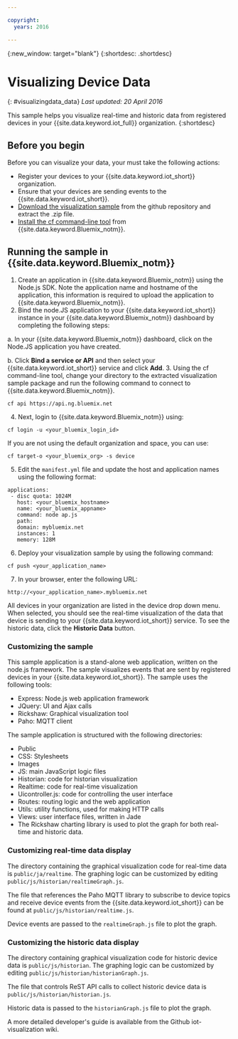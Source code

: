 ```yaml
---

copyright:
  years: 2016

---
```


{:new_window: target="blank"}
{:shortdesc: .shortdesc}

# Visualizing Device Data
{: #visualizingdata_data}
*Last updated: 20 April 2016*

This sample helps you visualize real-time and historic data from registered devices in your {{site.data.keyword.iot_full}} organization.
{:shortdesc}

## Before you begin

Before you can visualize your data, your must take the following actions:

- Register your devices to your {{site.data.keyword.iot_short}} organization.
- Ensure that your devices are sending events to the {{site.data.keyword.iot_short}}.
- [Download the visualization sample](https://github.com/ibm-messaging/iot-visualization/archive/v0.2.0.zip) from the github repository and extract the .zip file.
- [Install the cf command-line tool](../../starters/install_cli.html) from {{site.data.keyword.Bluemix_notm}}.

## Running the sample in {{site.data.keyword.Bluemix_notm}}

1. Create an application in {{site.data.keyword.Bluemix_notm}} using the Node.js SDK. Note the application name and hostname of the application, this information is required to upload the application to {{site.data.keyword.Bluemix_notm}}.
2. Bind the node.JS application to your {{site.data.keyword.iot_short}} instance in your {{site.data.keyword.Bluemix_notm}} dashboard by completing the following steps:

  a. In your {{site.data.keyword.Bluemix_notm}} dashboard, click on the Node.JS application you have created.

  b. Click **Bind a service or API** and then select your {{site.data.keyword.iot_short}} service and click **Add**.
3. Using the cf command-line tool, change your directory to the extracted visualization sample package and run the following command to connect to {{site.data.keyword.Bluemix_notm}}.
```
cf api https://api.ng.bluemix.net
```
4. Next, login to {{site.data.keyword.Bluemix_notm}} using:
```
cf login -u <your_bluemix_login_id>
```
If you are not using the default organization and space, you can use:
```
cf target-o <your_bluemix_org> -s device
```

5. Edit the `manifest.yml` file and update the host and application names using the following format:
```
applications:
 - disc quota: 1024M
   host: <your_bluemix_hostname>
   name: <your_bluemix_appname>
   command: node ap.js
   path:
   domain: mybluemix.net
   instances: 1
   memory: 128M
```
6. Deploy your visualization sample by using the following command:
```
cf push <your_application_name>
```
7. In your browser, enter the following URL:
```
http://<your_application_name>.mybluemix.net
```

All devices in your organization are listed in the device drop down menu. When selected, you should see the real-time visualization of the data that device is sending to your {{site.data.keyword.iot_short}} service. To see the historic data, click the **Historic Data** button.

### Customizing the sample

This sample application is a stand-alone web application, written on the node.js framework. The sample visualizes events that are sent by registered devices in your {{site.data.keyword.iot_short}}. The sample uses the following tools:

- Express: Node.js web application framework
- JQuery: UI and Ajax calls
- Rickshaw: Graphical visualization tool
- Paho: MQTT client

The sample application is structured with the following directories:

- Public
- CSS: Stylesheets
- Images
- JS: main JavaScript logic files
- Historian: code for historian visualization
- Realtime: code for real-time visualization
- Uicontroller.js: code for controlling the user interface
- Routes: routing logic and the web application
- Utils: utility functions, used for making HTTP calls
- Views: user interface files, written in Jade
- The Rickshaw charting library is used to plot the graph for both real-time and historic data.

### Customizing real-time data display

The directory containing the graphical visualization code for real-time data is `public/ja/realtime`. The graphing logic can be customized by editing `public/js/historian/realtimeGraph.js`.

The file that references the Paho MQTT library to subscribe to device topics and receive device events from the {{site.data.keyword.iot_short}} can be found at `public/js/historian/realtime.js`.

Device events are passed to the `realtimeGraph.js` file to plot the graph.

### Customizing the historic data display

The directory containing graphical visualization code for historic device data is `public/js/historian`. The graphing logic can be customized by editing `public/js/historian/historianGraph.js`.

The file that controls ReST API calls to collect historic device data is `public/js/historian/historian.js`.

Historic data is passed to the `historianGraph.js` file to plot the graph.

A more detailed developer's guide is available from the Github iot-visualization wiki.

